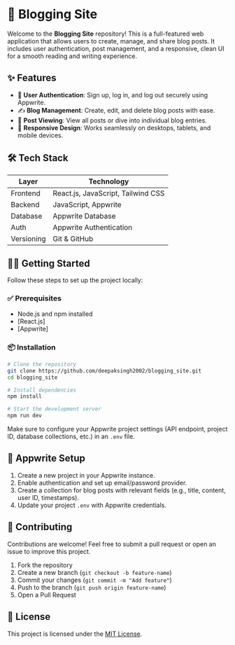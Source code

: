 # 📝 Blogging Site

Welcome to the **Blogging Site** repository! This is a full-featured web application that allows users to create, manage, and share blog posts. It includes user authentication, post management, and a responsive, clean UI for a smooth reading and writing experience.

## ✨ Features

- 🔐 **User Authentication**: Sign up, log in, and log out securely using Appwrite.
- ✍️ **Blog Management**: Create, edit, and delete blog posts with ease.
- 📰 **Post Viewing**: View all posts or dive into individual blog entries.
- 📱 **Responsive Design**: Works seamlessly on desktops, tablets, and mobile devices.

## 🛠️ Tech Stack

| Layer       | Technology                        |
|-------------|------------------------------------|
| Frontend    | React.js, JavaScript, Tailwind CSS |
| Backend     | JavaScript, Appwrite               |
| Database    | Appwrite Database                  |
| Auth        | Appwrite Authentication            |
| Versioning  | Git & GitHub                       |


## 🧑‍💻 Getting Started

Follow these steps to set up the project locally:

### ✅ Prerequisites

- Node.js and npm installed
- [React.js]
- [Appwrite]

### 📦 Installation

```bash
# Clone the repository
git clone https://github.com/deepaksingh2002/blogging_site.git
cd blogging_site

# Install dependencies
npm install

# Start the development server
npm run dev
```

Make sure to configure your Appwrite project settings (API endpoint, project ID, database collections, etc.) in an `.env` file.

## 🔐 Appwrite Setup

1. Create a new project in your Appwrite instance.
2. Enable authentication and set up email/password provider.
3. Create a collection for blog posts with relevant fields (e.g., title, content, user ID, timestamps).
4. Update your project `.env` with Appwrite credentials.

## 🙌 Contributing

Contributions are welcome! Feel free to submit a pull request or open an issue to improve this project.

1. Fork the repository
2. Create a new branch (`git checkout -b feature-name`)
3. Commit your changes (`git commit -m "Add feature"`)
4. Push to the branch (`git push origin feature-name`)
5. Open a Pull Request

## 📄 License

This project is licensed under the [MIT License](LICENSE).

